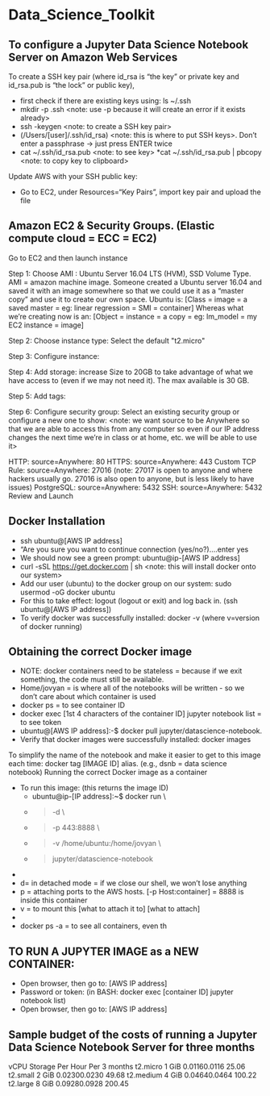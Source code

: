 # Data_Science_Toolkit

## To configure a Jupyter Data Science Notebook Server on Amazon Web Services

To create a SSH key pair (where id_rsa is “the key” or private key and id_rsa.pub is “the lock” or public key),
* first check if there are existing keys using: ls ~/.ssh
* mkdir -p .ssh <note: use -p because it will create an error if it exists already>
* ssh -keygen <note: to create a SSH key pair>
* (/Users/[user]/.ssh/id_rsa) <note: this is where to put SSH keys>. Don’t enter a passphrase -> just press ENTER twice
* cat ~/.ssh/id_rsa.pub <note: to see key>
*cat ~/.ssh/id_rsa.pub | pbcopy <note: to copy key to clipboard>

Update AWS with your SSH public key:
* Go to EC2, under Resources=“Key Pairs”, import key pair and upload the file

## Amazon EC2 & Security Groups. (Elastic compute cloud = ECC = EC2)

Go to EC2 and then launch instance

Step 1: Choose AMI : Ubuntu Server 16.04 LTS (HVM), SSD Volume Type. AMI = amazon machine image. Someone created a Ubuntu server 16.04 and saved it with an image somewhere so that we could use it as a “master copy” and use it to create our own space.
Ubuntu is: [Class = image = a saved master = eg: linear regression = SMI = container]
Whereas what we’re creating now is an: [Object = instance = a copy = eg: lm_model = my EC2 instance = image]

Step 2: Choose instance type: Select the default "t2.micro"

Step 3: Configure instance:

Step 4: Add storage: increase Size to 20GB to take advantage of what we have access to (even if we may not need it). The max available is 30 GB.

Step 5: Add tags:

Step 6: Configure security group: Select an existing security group or configure a new one to show: <note: we want source to be Anywhere so that we are able to access this from any computer so even if our IP address changes the next time we’re in class or at home, etc. we will be able to use it>

HTTP: source=Anywhere: 80
HTTPS: source=Anywhere: 443
Custom TCP Rule: source=Anywhere: 27016 (note: 27017 is open to anyone and where hackers usually go. 27016 is also open to anyone, but is less likely to have issues)
PostgreSQL: source=Anywhere: 5432
SSH: source=Anywhere: 5432
Review and Launch

## Docker Installation
* ssh ubuntu@[AWS IP address]
* “Are you sure you want to continue connection (yes/no?)….enter yes
* We should now see a green prompt: ubuntu@ip-[AWS IP address]
* curl -sSL https://get.docker.com | sh <note:  this will install docker onto our system>
* Add our user (ubuntu) to the docker group on our system: sudo usermod -oG docker ubuntu
* For this to take effect:  logout (logout or exit) and log back in. (ssh ubuntu@[AWS IP address])
* To verify docker was successfully installed:  docker -v (where v=version of docker running)

## Obtaining the correct Docker image
* NOTE:  docker containers need to be stateless = because if we exit something, the code must still be available.
* Home/jovyan = is where all of the notebooks will be written - so we don’t care about which container is used
* docker ps = to see container ID
* docker exec [1st 4 characters of the container ID] jupyter notebook list = to see token
* ubuntu@[AWS IP address]:-$ docker pull jupyter/datascience-notebook.
* Verify that docker images were successfully installed: docker images

To simplify the name of the notebook and make it easier to get to this image each time: docker tag [IMAGE ID] alias. (e.g., dsnb = data science notebook)
Running the correct Docker image as a container
* To run this image:  (this returns the image ID)
    * ubuntu@ip-[IP address]:~$ docker run \
    * > -d \   
    * > -p 443:8888 \
    * > -v /home/ubuntu:/home/jovyan \
    * > jupyter/datascience-notebook
* 
* d= in detached mode = if we close our shell, we won’t lose anything
* p = attaching ports to the AWS hosts. [-p Host:container] = 8888 is inside this container
* v = to mount this [what to attach it to] [what to attach]
* 
* docker ps -a = to see all containers, even th

## TO RUN A JUPYTER IMAGE as a NEW CONTAINER:

* Open browser, then go to: [AWS IP address]
* Password or token: (in BASH: docker exec [container ID] jupyter notebook list)
* Open browser, then go to: [AWS IP address]

## Sample budget of the costs of running a Jupyter Data Science Notebook Server for three months
vCPU Storage Per Hour Per 3 months
t2.micro 1 GiB  0.01160.0116 25.06
t2.small 2 GiB  0.02300.0230 49.68
t2.medium 4 GiB  0.04640.0464 100.22
t2.large 8 GiB  0.09280.0928 200.45

